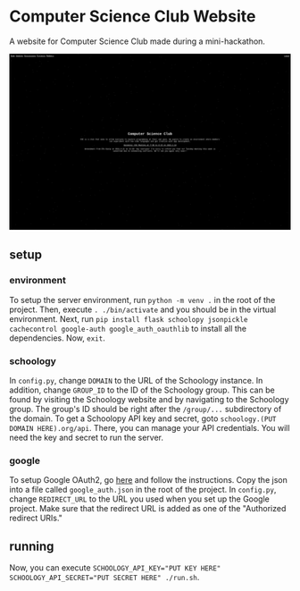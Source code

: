 # Computer Science Club Website

A website for Computer Science Club made during a mini-hackathon.

![home page](./assets/home.png)

## setup

### environment

To setup the server environment, run `python -m venv .` in the root of the project. Then, execute `. ./bin/activate` and you should be in the virtual environment. Next, run `pip install flask schoolopy jsonpickle cachecontrol google-auth google_auth_oauthlib` to install all the dependencies. Now, `exit`.

### schoology

In `config.py`, change `DOMAIN` to the URL of the Schoology instance. In addition, change `GROUP_ID` to the ID of the Schoology group. This can be found by visiting the Schoology website and by navigating to the Schoology group. The group's ID should be right after the `/group/...` subdirectory of the domain. To get a Schoolopy API key and secret, goto `schoology.(PUT DOMAIN HERE).org/api`. There, you can manage your API credentials. You will need the key and secret to run the server.

### google

To setup Google OAuth2, go [here](https://developers.google.com/identity/oauth2/web/guides/get-google-api-clientid) and follow the instructions. Copy the json into a file called `google_auth.json` in the root of the project. In `config.py`, change `REDIRECT_URL` to the URL you used when you set up the Google project. Make sure that the redirect URL is added as one of the "Authorized redirect URIs."

## running

Now, you can execute `SCHOOLOGY_API_KEY="PUT KEY HERE" SCHOOLOGY_API_SECRET="PUT SECRET HERE" ./run.sh`.
